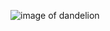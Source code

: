 ![image of dandelion](https://www.pbs.org/wgbh/nova/media/images/shutterstock_617488823.original.jpg)
